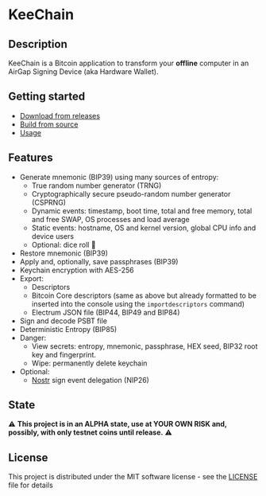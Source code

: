 # KeeChain

## Description

KeeChain is a Bitcoin application to transform your **offline** computer in an AirGap Signing Device (aka Hardware Wallet).

## Getting started

* [Download from releases](https://github.com/yukibtc/keechain/releases)
* [Build from source](doc/build.md) 
* [Usage](doc/usage.md) 

## Features

* Generate mnemonic (BIP39) using many sources of entropy:
    - True random number generator (TRNG)
    - Cryptographically secure pseudo-random number generator (CSPRNG)
    - Dynamic events: timestamp, boot time, total and free memory, total and free SWAP, OS processes and load average
    - Static events: hostname, OS and kernel version, global CPU info and device users
    - Optional: dice roll 🎲
* Restore mnemonic (BIP39)
* Apply and, optionally, save passphrases (BIP39)
* Keychain encryption with AES-256
* Export:
    - Descriptors
    - Bitcoin Core descriptors (same as above but already formatted to be inserted into the console using the `importdescriptors` command)
    - Electrum JSON file (BIP44, BIP49 and BIP84)
* Sign and decode PSBT file
* Deterministic Entropy (BIP85)
* Danger:
    - View secrets: entropy, mnemonic, passphrase, HEX seed, BIP32 root key and fingerprint.
    - Wipe: permanently delete keychain
* Optional:
    - [Nostr](https://github.com/nostr-protocol/nostr) sign event delegation (NIP26)

## State

⚠️ **This project is in an ALPHA state, use at YOUR OWN RISK and, possibly, with only testnet coins until release.** ⚠️

## License

This project is distributed under the MIT software license - see the [LICENSE](LICENSE) file for details
